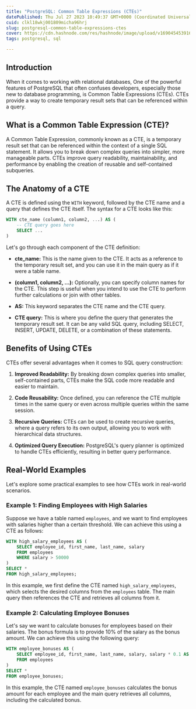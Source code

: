 ```yaml
---
title: "PostgreSQL: Common Table Expressions (CTEs)"
datePublished: Thu Jul 27 2023 10:49:37 GMT+0000 (Coordinated Universal Time)
cuid: clkl18wkj001809micha96hrj
slug: postgresql-common-table-expressions-ctes
cover: https://cdn.hashnode.com/res/hashnode/image/upload/v1690454539164/2db8c873-85e5-486f-8e63-d56b6f390bfc.png
tags: postgresql, sql

---
```


## Introduction

When it comes to working with relational databases, One of the powerful features of PostgreSQL that often confuses developers, especially those new to database programming, is Common Table Expressions (CTEs). CTEs provide a way to create temporary result sets that can be referenced within a query.

## What is a Common Table Expression (CTE)?

A Common Table Expression, commonly known as a CTE, is a temporary result set that can be referenced within the context of a single SQL statement. It allows you to break down complex queries into simpler, more manageable parts. CTEs improve query readability, maintainability, and performance by enabling the creation of reusable and self-contained subqueries.

## The Anatomy of a CTE

A CTE is defined using the `WITH` keyword, followed by the CTE name and a query that defines the CTE itself. The syntax for a CTE looks like this:

```sql
WITH cte_name (column1, column2, ...) AS (
    -- CTE query goes here
    SELECT ...
)
```

Let's go through each component of the CTE definition:

* **cte\_name:** This is the name given to the CTE. It acts as a reference to the temporary result set, and you can use it in the main query as if it were a table name.
    
* **(column1, column2, ...):** Optionally, you can specify column names for the CTE. This step is useful when you intend to use the CTE to perform further calculations or join with other tables.
    
* **AS:** This keyword separates the CTE name and the CTE query.
    
* **CTE query:** This is where you define the query that generates the temporary result set. It can be any valid SQL query, including SELECT, INSERT, UPDATE, DELETE, or a combination of these statements.
    

## Benefits of Using CTEs

CTEs offer several advantages when it comes to SQL query construction:

1. **Improved Readability:** By breaking down complex queries into smaller, self-contained parts, CTEs make the SQL code more readable and easier to maintain.
    
2. **Code Reusability:** Once defined, you can reference the CTE multiple times in the same query or even across multiple queries within the same session.
    
3. **Recursive Queries:** CTEs can be used to create recursive queries, where a query refers to its own output, allowing you to work with hierarchical data structures.
    
4. **Optimized Query Execution:** PostgreSQL's query planner is optimized to handle CTEs efficiently, resulting in better query performance.
    

## Real-World Examples

Let's explore some practical examples to see how CTEs work in real-world scenarios.

### Example 1: Finding Employees with High Salaries

Suppose we have a table named `employees`, and we want to find employees with salaries higher than a certain threshold. We can achieve this using a CTE as follows:

```sql
WITH high_salary_employees AS (
    SELECT employee_id, first_name, last_name, salary
    FROM employees
    WHERE salary > 50000
)
SELECT *
FROM high_salary_employees;
```

In this example, we first define the CTE named `high_salary_employees`, which selects the desired columns from the `employees` table. The main query then references the CTE and retrieves all columns from it.

### Example 2: Calculating Employee Bonuses

Let's say we want to calculate bonuses for employees based on their salaries. The bonus formula is to provide 10% of the salary as the bonus amount. We can achieve this using the following query:

```sql
WITH employee_bonuses AS (
    SELECT employee_id, first_name, last_name, salary, salary * 0.1 AS bonus
    FROM employees
)
SELECT *
FROM employee_bonuses;
```

In this example, the CTE named `employee_bonuses` calculates the bonus amount for each employee and the main query retrieves all columns, including the calculated bonus.